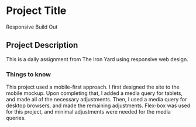 # Project Title

Responsive Build Out

## Project Description

This is a daily assignment from The Iron Yard using responsive web design.

### Things to know

This project used a mobile-first approach. I first designed the site to the mobile mockup. Upon completing that, I added a media query for tablets, and made all of the necessary adjustments. Then, I used a media query for desktop browsers, and made the remaining adjustments. Flex-box was used for this project, and minimal adjustments were needed for the media queries. 
